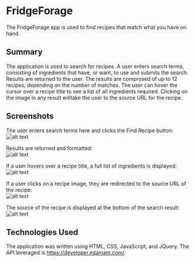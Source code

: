 # FridgeForage
The FridgeForage app is used to find recipes that match what you have on hand.

## Summary
The application is used to search for recipes. A user enters search terms, consisting of ingredients that have, or want, to use and submits the search. Results are returned to the user. The results are comprosed of up to 12 recipes, depending on the number of matches. The user can hover the cursor over a recipe title to see a list of all ingredients required. Clicking on the image in any result willtake the user to the source URL for the recipe.

## Screenshots
The user enters search terms here and clicks the Find Recipe button:<br>
![alt text](https://github.com/inakajin/FridgeForage/blob/master/pics/searchshot.jpg?raw=true)

Results are returned and formatted:<br>
![alt text](https://github.com/inakajin/FridgeForage/blob/master/pics/searchresult.jpg?raw=true)

If a user hovers over a recipe title, a full list of ingredients is displayed:<br>
![alt text](https://github.com/inakajin/FridgeForage/blob/master/pics/searchingredients.jpg?raw=true)

If a user clicks on a recipe image, they are redirected to the source URL of the recipe:<br>
![alt text](https://github.com/inakajin/FridgeForage/blob/master/pics/searchimage.jpg?raw=true)

The source of the recipe is displayed at the bottom of the search result:<br>
![alt text](https://github.com/inakajin/FridgeForage/blob/master/pics/searchsource.jpg?raw=true)

## Technologies Used
The application was written using HTML, CSS, JavaScript, and JQuery. The API leveraged is https://developer.edamam.com/.


